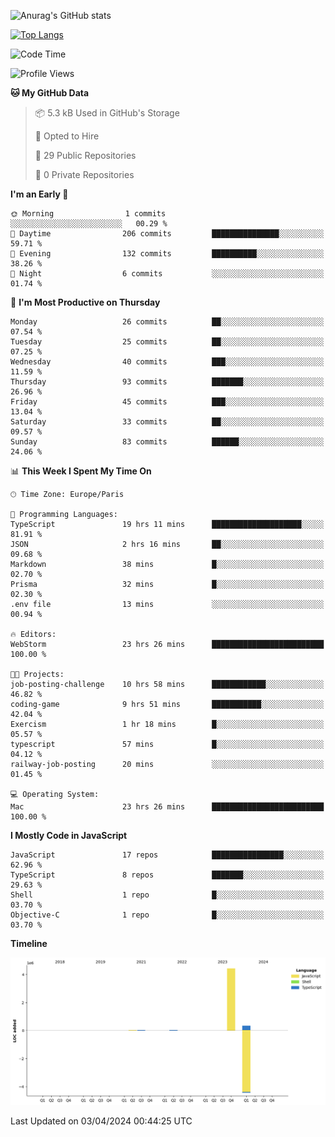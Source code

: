 ![Anurag's GitHub stats](https://github-readme-stats.vercel.app/api?username=sufiane&theme=dark&show_icons=true&count_private=true)


[![Top Langs](https://github-readme-stats.vercel.app/api/top-langs/?username=sufiane&layout=compact)](https://github.com/anuraghazra/github-readme-stats)

<!--START_SECTION:waka-->
![Code Time](http://img.shields.io/badge/Code%20Time-1%2C046%20hrs%204%20mins-blue)

![Profile Views](http://img.shields.io/badge/Profile%20Views-0-blue)

**🐱 My GitHub Data** 

> 📦 5.3 kB Used in GitHub's Storage 
 > 
> 💼 Opted to Hire
 > 
> 📜 29 Public Repositories 
 > 
> 🔑 0 Private Repositories 
 > 
**I'm an Early 🐤** 

```text
🌞 Morning                1 commits           ░░░░░░░░░░░░░░░░░░░░░░░░░   00.29 % 
🌆 Daytime                206 commits         ███████████████░░░░░░░░░░   59.71 % 
🌃 Evening                132 commits         ██████████░░░░░░░░░░░░░░░   38.26 % 
🌙 Night                  6 commits           ░░░░░░░░░░░░░░░░░░░░░░░░░   01.74 % 
```
📅 **I'm Most Productive on Thursday** 

```text
Monday                   26 commits          ██░░░░░░░░░░░░░░░░░░░░░░░   07.54 % 
Tuesday                  25 commits          ██░░░░░░░░░░░░░░░░░░░░░░░   07.25 % 
Wednesday                40 commits          ███░░░░░░░░░░░░░░░░░░░░░░   11.59 % 
Thursday                 93 commits          ███████░░░░░░░░░░░░░░░░░░   26.96 % 
Friday                   45 commits          ███░░░░░░░░░░░░░░░░░░░░░░   13.04 % 
Saturday                 33 commits          ██░░░░░░░░░░░░░░░░░░░░░░░   09.57 % 
Sunday                   83 commits          ██████░░░░░░░░░░░░░░░░░░░   24.06 % 
```


📊 **This Week I Spent My Time On** 

```text
🕑︎ Time Zone: Europe/Paris

💬 Programming Languages: 
TypeScript               19 hrs 11 mins      ████████████████████░░░░░   81.91 % 
JSON                     2 hrs 16 mins       ██░░░░░░░░░░░░░░░░░░░░░░░   09.68 % 
Markdown                 38 mins             █░░░░░░░░░░░░░░░░░░░░░░░░   02.70 % 
Prisma                   32 mins             █░░░░░░░░░░░░░░░░░░░░░░░░   02.30 % 
.env file                13 mins             ░░░░░░░░░░░░░░░░░░░░░░░░░   00.94 % 

🔥 Editors: 
WebStorm                 23 hrs 26 mins      █████████████████████████   100.00 % 

🐱‍💻 Projects: 
job-posting-challenge    10 hrs 58 mins      ████████████░░░░░░░░░░░░░   46.82 % 
coding-game              9 hrs 51 mins       ███████████░░░░░░░░░░░░░░   42.04 % 
Exercism                 1 hr 18 mins        █░░░░░░░░░░░░░░░░░░░░░░░░   05.57 % 
typescript               57 mins             █░░░░░░░░░░░░░░░░░░░░░░░░   04.12 % 
railway-job-posting      20 mins             ░░░░░░░░░░░░░░░░░░░░░░░░░   01.45 % 

💻 Operating System: 
Mac                      23 hrs 26 mins      █████████████████████████   100.00 % 
```

**I Mostly Code in JavaScript** 

```text
JavaScript               17 repos            ████████████████░░░░░░░░░   62.96 % 
TypeScript               8 repos             ███████░░░░░░░░░░░░░░░░░░   29.63 % 
Shell                    1 repo              █░░░░░░░░░░░░░░░░░░░░░░░░   03.70 % 
Objective-C              1 repo              █░░░░░░░░░░░░░░░░░░░░░░░░   03.70 % 
```



**Timeline**

![Lines of Code chart](https://raw.githubusercontent.com/Sufiane/Sufiane/main/assets/bar_graph.png)


 Last Updated on 03/04/2024 00:44:25 UTC
<!--END_SECTION:waka-->


<!--
**Sufiane/sufiane** is a ✨ _special_ ✨ repository because its `README.md` (this file) appears on your GitHub profile.

Here are some ideas to get you started:

- 🔭 I’m currently working on ...
- 🌱 I’m currently learning ...
- 👯 I’m looking to collaborate on ...
- 🤔 I’m looking for help with ...
- 💬 Ask me about ...
- 📫 How to reach me: ...
- 😄 Pronouns: ...
- ⚡ Fun fact: ...
-->
